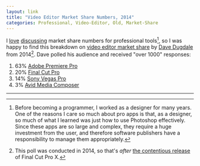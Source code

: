 ```yaml
---
layout: link
title: "Video Editor Market Share Numbers, 2014"
categories: Professional, Video-Editor, Old, Market-Share
---
```


I [love](https://blog.robenkleene.com/2019/04/01/professional-work-on-the-ipad-in-context/) [discussing](https://blog.robenkleene.com/2019/04/02/sketch-figmas-market-share/) market share numbers for professional tools[^photoshop], so I was happy to find this breakdown on [video editor market share](http://www.learningvideo.com/nle-market-share-breakdown/) by [Dave Dugdale](https://twitter.com/dugdale) from 2014[^finalcut]. Dave polled his audience and received "over 1000" responses:

1. 63% [Adobe Premiere Pro](https://www.adobe.com/products/premiere.html)
2. 20% [Final Cut Pro](https://www.apple.com/final-cut-pro/)
3. 14% [Sony Vegas Pro](https://www.vegascreativesoftware.com/us/vegas-pro/)
4. 3% [Avid Media Composer](https://www.avid.com/media-composer)

* * *

[^photoshop]: Before becoming a programmer, I worked as a designer for many years. One of the reasons I care so much about pro apps is that, as a designer, so much of what I learned was just how to use Photoshop effectively. Since these apps are so large and complex, they require a huge investment from the user, and therefore software publishers have a responsibility to manage them appropriately.

[^finalcut]: This poll was conducted in 2014, so that's *after* [the contentious release](https://daringfireball.net/2011/06/final_cut_pro_x_backlash) of Final Cut Pro X.
